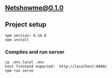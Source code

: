 ## Netshowme@0.1.0

## Project setup 
```
npm version: 6.14.8
npm install
```

### Compiles and run server
```
cp .env.local .env
host frontend expected:  http://localhost:8080/
npm run serve
```
